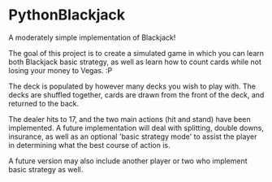 # PythonBlackjack
A moderately simple implementation of Blackjack!

The goal of this project is to create a simulated game in which you can learn both Blackjack basic strategy, as well as learn how to count cards while not losing your money to Vegas. :P

The deck is populated by however many decks you wish to play with. The decks are shuffled together, cards are drawn from the front of the deck, and returned to the back.

The dealer hits to 17, and the two main actions (hit and stand) have been implemented. A future implementation will deal with splitting, double downs, insurance, as well as an optional 'basic strategy mode' to assist the player in determining what the best course of action is.

A future version may also include another player or two who implement basic strategy as well.
